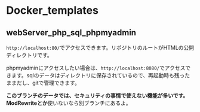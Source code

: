 # Docker_templates

## webServer_php_sql_phpmyadmin

```http://localhost:80/```でアクセスできます。リポジトリのルートがHTMLの公開ディレクトリです。


phpmyadminにアクセスしたい場合は、```http://localhost:8080/```でアクセスできます。sqlのデータはディレクトリに保存されているので、再起動時も残ったままだし、gitで管理できます。

**このブランチのデータでは、セキュリティの事情で使えない機能が多いです。ModRewriteとか**使いないなら別ブランチにあるよ。